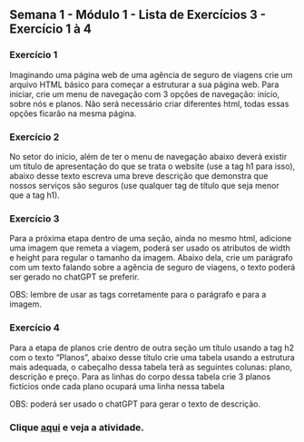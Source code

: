 ## Semana 1 - Módulo 1 - Lista de Exercícios 3 - Exercício 1 à 4
<h3>Exercício 1</h3>
<p>Imaginando uma página web de uma agência de seguro de viagens crie um arquivo HTML básico para começar a estruturar a sua página web.
   Para iniciar, crie um menu de navegação com 3 opções de navegação: início, sobre nós e planos. Não será necessário criar diferentes html, todas essas opções ficarão na mesma página.</p>
  
<h3>Exercício 2</h3>
<p>No setor do início, além de ter o menu de navegação abaixo deverá existir um título de apresentação do que se trata o website (use a tag h1 para isso), 
  abaixo desse texto escreva uma breve descrição que demonstra que nossos serviços são seguros (use qualquer tag de título que seja menor que a tag h1).</p>
  
<h3>Exercício 3</h3>
<p>Para a próxima etapa dentro de uma seção, ainda no mesmo html, adicione uma imagem que remeta a viagem, poderá ser usado os atributos de width e height para regular o tamanho da imagem. 
  Abaixo dela, crie um parágrafo com um texto falando sobre a agência de seguro de viagens, o texto poderá ser gerado no chatGPT se preferir.

OBS: lembre de usar as tags corretamente para o parágrafo e para a imagem.</p>

<h3>Exercício 4</h3>
<p>Para a etapa de planos crie dentro de outra seção um título usando a tag h2 com o texto “Planos”, abaixo desse título crie uma tabela usando a estrutura mais adequada, 
  o cabeçalho dessa tabela terá as seguintes colunas: plano, descrição e preço. Para as linhas do corpo dessa tabela crie 3 planos fictícios onde cada plano ocupará uma linha nessa tabela

OBS: poderá ser usado o chatGPT para gerar o texto de descrição.</p>


<h3>Clique <a href="https://fmt-lista-3-ex-1a4.vercel.app/">aqui</a> e veja a atividade.</h3>
